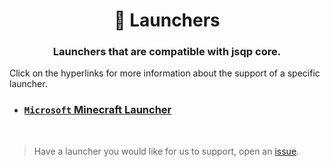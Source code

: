 <div align="center">

  # 🚀 Launchers
  
  ### Launchers that are compatible with jsqp core.
  
</div>

Click on the hyperlinks for more information about the support of a specific launcher.

- ### [``Microsoft`` Minecraft Launcher](./jsqp_core/launchers/minecraft.md)

<br>

> Have a launcher you would like for us to support, open an [issue](https://github.com/JS-Quick-Pack/jsqp-core/issues).
